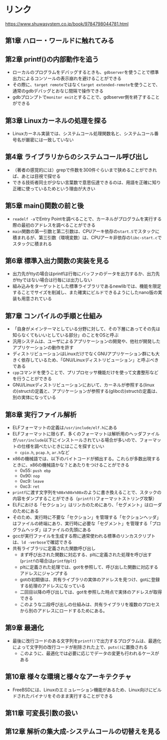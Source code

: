# リンク

https://www.shuwasystem.co.jp/book/9784798044781.html

## 第1章 ハロー・ワールドに触れてみる

## 第2章 printf()の内部動作を追う

- ローカルのプログラムをデバッグするときも、`gdbserver`を使うことで標準出力によるコンソールの表示崩れを避けることができる
- その際に、`target remote`ではなく`target extended-remote`を使うことで、通常のgdbデバッグとおなじ間隔で操作できる
- gdbプロンプトで`monitor exit`とすることで、gdbserver側を終了することができる

## 第3章 Linuxカーネルの処理を探る

- Linuxカーネル実装では、システムコール処理関数名と、システムコール番号名が厳密には一致していない

## 第4章 ライブラリからのシステムコール呼び出し

- （著者の感覚的には）grepで件数を300件ぐらいまで狭めることができれば、あとは目視で探せる
- できる技術者同士が少ない言葉数で意思伝達できるのは、用語を正確に知り正確に使っているためという理由が大きい

## 第5章 main()関数の前と後

- `readelf -a`でEntry Pointを調べることで、カーネルがプログラムを実行する際の最初のアドレスを調べることができる
- `main`関数の第一引数と第二引数は、CPUアーキ依存の`start.S`でスタックに積まれるが、第三引数（環境変数）は、CPUアーキ非依存の`libc-start.c`でスタックに積まれる

## 第6章 標準入出力関数の実装を見る

- 出力先がttyの場合はprintfは行毎にバッファのデータを出力するか、出力先がttyではない場合は行毎には出力しない
- 組み込みをターゲットとした標準ライブラリであるnewlibでは、機能を限定することでサイズを削減し、また確実にビルドできるようにしたnano版の実装も用意されている

## 第7章 コンパイルの手順と仕組み

- 「自身がメインテーマとしている分野に対して、その下層にあってその先は知らなくてもいいとしている部分」のことをOSと呼ぶ
- 汎用システムは、ユーザによるアプリケーションの開発や、他社が開発したアプリケーションの動作を許す
- ディストリビューションはLinuxだけでなくGNUアプリケーション群にも大きく依存しているため、「GNU/Linuxディストリビューション」と呼ぶべきである
- `cpp`コマンドを使うことで、プリプロセッサ機能だけを使って文書整形などを行うことができる
- GNU/Linuxディストリビューションにおいて、カーネルが参照する(linuxの)structの定義と、アプリケーションが参照する(glibcの)structの定義は、別の実体になっている

## 第8章 実行ファイル解析

- ELFフォーマットの定義は`/usr/include/elf.h`にある
- ELFフォーマットに限らず、多くのフォーマットは解析用のヘッダファイルが`/usr/include`以下にインストールされている場合が多いので、フォーマットの仕様を調べたいときにはここを探すといい
  - `cpio.h`, `pcap.h`, `ar.h`など
- x86の機械語では、以下のバイトコードが頻出する。これらが多数出現するときに、x86の機械語かな？とあたりをつけることができる
  - 0x55: `push ebp`
  - 0x90: `nop`
  - 0xc9: `leave`
  - 0xc3: `ret`
- `printf`に渡す文字列を`%08x%08x%08x`のように書き換えることで、スタックの内容をダンプすることができる（`printf()`フォーマットストリング攻撃）
- ELFにおける「セクション」はリンカのためにあり、「セグメント」はローダのためにある
- そのため、実行時に不要な「セクション」を管理する「セクションヘッダ」はファイルの終端にあり、実行時に必要な「セグメント」を管理する「プログラムヘッダ」はファイルの先頭にある
- gccが実行ファイルを生成する際に通常使われる標準のリンカスクリプトは、`ld -verbose`で確認できる
- 共有ライブラリに定義された関数呼び出し
  - まず呼び出された関数に対応する、pltに定義された処理を呼び出す(`printf`の場合は`printf@plt`)
  - pltに定義された処理では、gotを参照して、呼び出した関数に対応するアドレスにジャンプする
  - gotの初期値は、共有ライブラリの実体のアドレスを見つけ、gotに登録する処理のアドレスになっている
  - 二回目以降の呼び出しでは、gotを参照した時点で実体のアドレスが取得できる
  - このような二段呼び出しの仕組みは、共有ライブラリを複数のプロセスから別のアドレスにロードするためにある。

## 第9章 最適化

- 最後に改行コードのある文字列を`printf()`で出力するプログラムは、最適化によって文字列の改行コードが削除された上で、`puts()`に置換される
  - このように、最適化では必要に応じでデータの変更も行われるケースがある

## 第10章 様々な環境と様々なアーキテクチャ

- FreeBSDには、Linuxのエミュレーション機能があるため、Linux向けにビルドされたバイナリをそのまま実行することができる

## 第11章 可変長引数の扱い

## 第12章 解析の集大成-システムコールの切替えを見る
